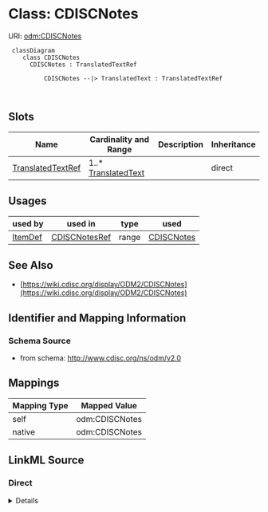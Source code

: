 # Class: CDISCNotes



URI: [odm:CDISCNotes](http://www.cdisc.org/ns/odm/v2.0/CDISCNotes)



```mermaid
 classDiagram
    class CDISCNotes
      CDISCNotes : TranslatedTextRef
        
          CDISCNotes --|> TranslatedText : TranslatedTextRef
        
      
```




<!-- no inheritance hierarchy -->


## Slots

| Name | Cardinality and Range | Description | Inheritance |
| ---  | --- | --- | --- |
| [TranslatedTextRef](TranslatedTextRef.md) | 1..* <br/> [TranslatedText](TranslatedText.md) |  | direct |





## Usages

| used by | used in | type | used |
| ---  | --- | --- | --- |
| [ItemDef](ItemDef.md) | [CDISCNotesRef](CDISCNotesRef.md) | range | [CDISCNotes](CDISCNotes.md) |






## See Also

* [https://wiki.cdisc.org/display/ODM2/CDISCNotes](https://wiki.cdisc.org/display/ODM2/CDISCNotes)

## Identifier and Mapping Information







### Schema Source


* from schema: http://www.cdisc.org/ns/odm/v2.0





## Mappings

| Mapping Type | Mapped Value |
| ---  | ---  |
| self | odm:CDISCNotes |
| native | odm:CDISCNotes |





## LinkML Source

<!-- TODO: investigate https://stackoverflow.com/questions/37606292/how-to-create-tabbed-code-blocks-in-mkdocs-or-sphinx -->

### Direct

<details>
```yaml
name: CDISCNotes
from_schema: http://www.cdisc.org/ns/odm/v2.0
see_also:
- https://wiki.cdisc.org/display/ODM2/CDISCNotes
slots:
- TranslatedTextRef
slot_usage:
  TranslatedTextRef:
    name: TranslatedTextRef
    multivalued: true
    domain_of:
    - Description
    - Question
    - Definition
    - Prompt
    - CRFCompletionInstructions
    - ImplementationNotes
    - CDISCNotes
    - ErrorMessage
    - Decode
    - Comment
    range: TranslatedText
    required: true
    inlined: true
    inlined_as_list: true
    minimum_cardinality: 1
class_uri: odm:CDISCNotes

```
</details>

### Induced

<details>
```yaml
name: CDISCNotes
from_schema: http://www.cdisc.org/ns/odm/v2.0
see_also:
- https://wiki.cdisc.org/display/ODM2/CDISCNotes
slot_usage:
  TranslatedTextRef:
    name: TranslatedTextRef
    multivalued: true
    domain_of:
    - Description
    - Question
    - Definition
    - Prompt
    - CRFCompletionInstructions
    - ImplementationNotes
    - CDISCNotes
    - ErrorMessage
    - Decode
    - Comment
    range: TranslatedText
    required: true
    inlined: true
    inlined_as_list: true
    minimum_cardinality: 1
attributes:
  TranslatedTextRef:
    name: TranslatedTextRef
    from_schema: http://www.cdisc.org/ns/odm/v2.0
    rank: 1000
    multivalued: true
    alias: TranslatedTextRef
    owner: CDISCNotes
    domain_of:
    - Description
    - Question
    - Definition
    - Prompt
    - CRFCompletionInstructions
    - ImplementationNotes
    - CDISCNotes
    - ErrorMessage
    - Decode
    - Comment
    range: TranslatedText
    required: true
    inlined: true
    inlined_as_list: true
    minimum_cardinality: 1
class_uri: odm:CDISCNotes

```
</details>